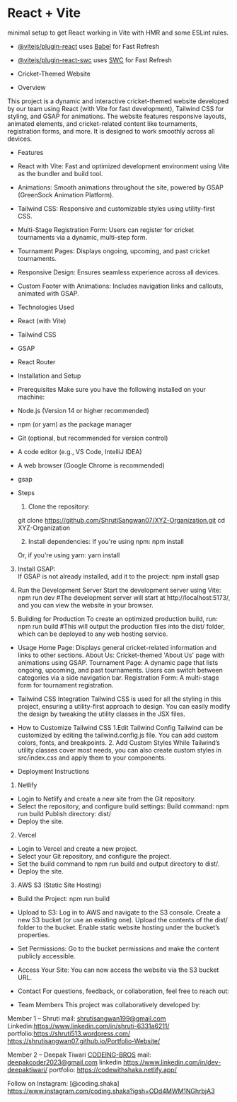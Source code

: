 # React + Vite

 minimal setup to get React working in Vite with HMR and some ESLint rules.

- [@vitejs/plugin-react](https://github.com/vitejs/vite-plugin-react/blob/main/packages/plugin-react/README.md) uses [Babel](https://babeljs.io/) for Fast Refresh
- [@vitejs/plugin-react-swc](https://github.com/vitejs/vite-plugin-react-swc) uses [SWC](https://swc.rs/) for Fast Refresh

- Cricket-Themed Website

- Overview

This project is a dynamic and interactive cricket-themed website developed by our team using React (with Vite for fast development), Tailwind CSS for styling, and GSAP for animations. The website features responsive layouts, animated elements, and cricket-related content like tournaments, registration forms, and more. It is designed to work smoothly across all devices.

- Features
- React with Vite: Fast and optimized development environment using Vite as the bundler and build tool.
- Animations: Smooth animations throughout the site, powered by GSAP (GreenSock Animation Platform).
- Tailwind CSS: Responsive and customizable styles using utility-first CSS.
- Multi-Stage Registration Form: Users can register for cricket tournaments via a dynamic, multi-step form.
- Tournament Pages: Displays ongoing, upcoming, and past cricket tournaments.
- Responsive Design: Ensures seamless experience across all devices.
- Custom Footer with Animations: Includes navigation links and callouts, animated with GSAP.

- Technologies Used
- React (with Vite)
- Tailwind CSS
- GSAP
- React Router

- Installation and Setup
- Prerequisites
  Make sure you have the following installed on your machine:

- Node.js (Version 14 or higher recommended)
- npm (or yarn) as the package manager
- Git (optional, but recommended for version control)
- A code editor (e.g., VS Code, IntelliJ IDEA)
- A web browser (Google Chrome is recommended)
- gsap

- Steps
  1. Clone the repository:
   
  git clone https://github.com/ShrutiSangwan07/XYZ-Organization.git
  cd XYZ-Organization
  
  2. Install dependencies: 
  If you're using npm:
  npm install

  Or, if you're using yarn:
  yarn install
  
 3. Install GSAP:  
  If GSAP is not already installed, add it to the project:
  npm install gsap
 
 4. Run the Development Server
  Start the development server using Vite:
  npm run dev
  #The development server will start at http://localhost:5173/, and you can view the website in your browser.

5. Building for Production
  To create an optimized production build, run:
  npm run build
  #This will output the production files into the dist/ folder, which can be deployed to any web hosting service.

- Usage
  Home Page: Displays general cricket-related information and links to other sections.
  About Us: Cricket-themed 'About Us' page with animations using GSAP.
  Tournament Page: A dynamic page that lists ongoing, upcoming, and past tournaments. Users can switch between categories via a side navigation bar.
  Registration Form: A multi-stage form for tournament registration.

- Tailwind CSS Integration
  Tailwind CSS is used for all the styling in this project, ensuring a utility-first approach to design. You can easily modify the design by tweaking the utility classes in the JSX files.
- How to Customize Tailwind CSS
  1.Edit Tailwind Config
  Tailwind can be customized by editing the tailwind.config.js file. You can add custom colors, fonts, and breakpoints.
  2. Add Custom Styles
  While Tailwind’s utility classes cover most needs, you can also create custom styles in src/index.css and apply them to your components.


- Deployment Instructions
  
1. Netlify
  - Login to Netlify and create a new site from the Git repository.
- Select the repository, and configure build settings:
  Build command: npm run build
  Publish directory: dist/
- Deploy the site.
  
2. Vercel
- Login to Vercel and create a new project.
- Select your Git repository, and configure the project.
- Set the build command to npm run build and output directory to dist/.
- Deploy the site.
  
3. AWS S3 (Static Site Hosting)
- Build the Project:
  npm run build
- Upload to S3:
 Log in to AWS and navigate to the S3 console.
  Create a new S3 bucket (or use an existing one).
  Upload the contents of the dist/ folder to the bucket.
  Enable static website hosting under the bucket’s properties.
- Set Permissions:
 Go to the bucket permissions and make the content publicly accessible.
- Access Your Site:
 You can now access the website via the S3 bucket URL.

- Contact
 For questions, feedback, or collaboration, feel free to reach out:
- Team Members
 This project was collaboratively developed by:

Member 1 – Shruti
 mail: shrutisangwan199@gmail.com
 Linkedin:https://www.linkedin.com/in/shruti-6331a6211/
 portfolio:https://shruti513.wordpress.com/  https://shrutisangwan07.github.io/Portfolio-Website/

Member 2 – Deepak Tiwari [CODEING-BROS](https://github.com/CODEING-BROS) 
 mail: deepakcoder2023@gmail.com
 linkedin https://www.linkedin.com/in/dev-deepaktiwari/
 portfolio: https://codewithshaka.netlify.app/
 
 Follow on Instagram: [@coding.shaka] https://www.instagram.com/coding.shaka?igsh=ODd4MWM1NGhrbjA3


